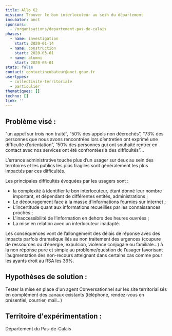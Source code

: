 ```yaml
---
title: Allo 62
mission: Trouver le bon interlocuteur au sein du département
incubator: anct
sponsors:
  - /organisations/departement-pas-de-calais
phases:
  - name: investigation
    start: 2020-01-14
  - name: construction
    start: 2020-03-01
  - name: alumni
    start: 2020-05-01
stats: false
contact: contactincubateur@anct.gouv.fr
usertypes:
  - collectivite-territoriale
  - particulier
thematiques: []
techno: []
link: ''
---
```

## Problème visé :
“un appel sur trois non traité”, “50% des appels non décrochés”, “73% des personnes que nous avons rencontrées lors d’entretien ont exprimé une difficulté d’orientation”, “50% des personnes qui ont souhaité rentrer en contact avec nos services ont été confrontées à des difficultés”...

L’errance administrative touche plus d’un usager sur deux au sein des territoires et les publics les plus fragiles sont généralement les plus impactés par ces difficultés.

Les principales difficultés évoquées par les usagers sont :
- la complexité à identifier le bon interlocuteur, étant donné leur nombre important, et dépendant de différentes entités, administrations ;
- Le découragement face à la masse d’informations fournies sur internet ;
- L’incertitude quant aux informations recueillies par les connaissances proches ;
- L'inaccessibilité de l’information en dehors des heures ouvrées ;
- La mise en relation avec un interlocuteur inadapté.

Les conséquences vont de l’allongement des délais de réponse avec des impacts parfois dramatique liés au non traitement des urgences (coupure de ressources ou d’énergie, expulsion, violence conjugale ou familiale...) à la non réponse pure et simple au problème/question de l’usager favorisant l’augmentation des non-recours atteignant dans certains cas comme pour les ayants droit au RSA les 36%.

## Hypothèses de solution : 
Tester la mise en place d'un agent Conversationnel sur les site territorialisés en complément des canaux existants (téléphone, rendez-vous en présentiel, courrier, mail…)

## Territoire d'expérimentation : 
Département du Pas-de-Calais
